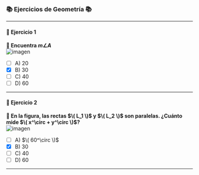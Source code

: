 ### 📚 Ejercicios de Geometría 📚

---

#### **🔢 Ejercicio 1**  
**📝 Encuentra $m\angle A$**  
![imagen](https://github.com/user-attachments/assets/8975dccf-8c94-43bb-af3b-d67698f647f4)

- [ ] A) 20   
- [x] B) 30  
- [ ] C) 40 
- [ ] D) 60  

---

#### **🔢 Ejercicio 2**  
**📝 En la figura, las rectas $\( L_1 \)$ y $\( L_2 \)$ son paralelas. ¿Cuánto mide $\( x^\circ + y^\circ \)$?**  
![imagen](https://github.com/user-attachments/assets/4947bd37-c7fb-445f-b761-0d9d1926bb03)


- [ ] A) $\( 60^\circ \)$   
- [x] B) 30  
- [ ] C) 40 
- [ ] D) 60  

---
  

